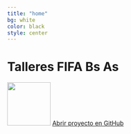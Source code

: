```yaml
---
title: "home"
bg: white
color: black
style: center
---
```



# Talleres FIFA Bs As

<img width="100" src="https://github.com/fifabsas/talleresfifabsas/raw/master/logo_fifa.png">


<span id="forkongithub">
  <a href="{{ site.source_link }}" class="bg-blue">
    Abrir proyecto en GitHub
  </a>
</span>











